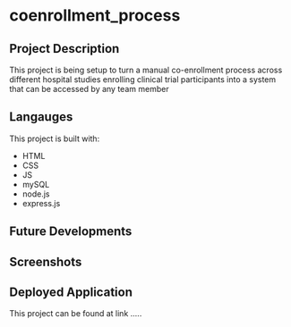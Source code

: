 # coenrollment_process

## Project Description

This project is being setup to turn a manual co-enrollment process across different hospital studies enrolling clinical trial participants into a system that can be accessed by any team member

## Langauges

This project is built with:
* HTML
* CSS
* JS
* mySQL
* node.js
* express.js

## Future Developments



## Screenshots


## Deployed Application

This project can be found at link .....